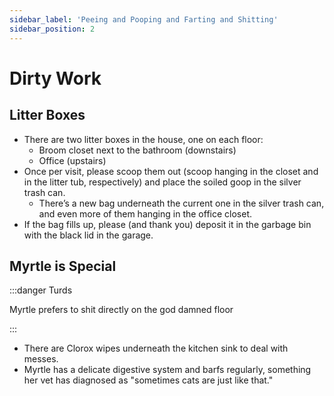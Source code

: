 ```yaml
---
sidebar_label: 'Peeing and Pooping and Farting and Shitting'
sidebar_position: 2
---
```


# Dirty Work

## Litter Boxes
- There are two litter boxes in the house, one on each floor:
    - Broom closet next to the bathroom (downstairs)
    - Office (upstairs)
- Once per visit, please scoop them out (scoop hanging in the closet and in the litter tub, respectively) and place the soiled goop in the silver trash can. 
    - There’s a new bag underneath the current one in the silver trash can, and even more of them hanging in the office closet.
- If the bag fills up, please (and thank you) deposit it in the garbage bin with the black lid in the garage.


## Myrtle is Special
:::danger Turds

Myrtle prefers to shit directly on the god damned floor

:::

- There are Clorox wipes underneath the kitchen sink to deal with messes.
- Myrtle has a delicate digestive system and barfs regularly, something her vet has diagnosed as "sometimes cats are just like that."
